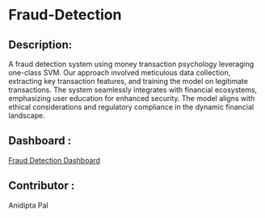 # Fraud-Detection

## Description:

A fraud detection system using money transaction psychology leveraging one-class SVM. Our approach involved meticulous data collection, extracting key transaction features, and training the model on legitimate transactions. The system seamlessly integrates with financial ecosystems, emphasizing user education for enhanced security. The model aligns with ethical considerations and regulatory compliance in the dynamic financial landscape.

## Dashboard :
[Fraud Detection Dashboard](https://app.powerbi.com/reportEmbed?reportId=6422fab4-586d-42a6-8bfb-8a044f304b42&autoAuth=true&ctid=23a21599-83e3-45ed-9e32-d7441e300908)

## Contributor :
Anidipta Pal